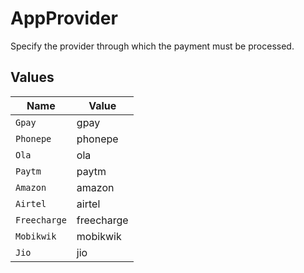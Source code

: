 # AppProvider

Specify the provider through which the payment must be processed.


## Values

| Name         | Value        |
| ------------ | ------------ |
| `Gpay`       | gpay         |
| `Phonepe`    | phonepe      |
| `Ola`        | ola          |
| `Paytm`      | paytm        |
| `Amazon`     | amazon       |
| `Airtel`     | airtel       |
| `Freecharge` | freecharge   |
| `Mobikwik`   | mobikwik     |
| `Jio`        | jio          |